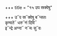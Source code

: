 +++
title = "१५ उप स्रक्वेषु"

+++
उ᳓प स्र᳓क्वेषु ब᳓प्सतः  
कृण्वते᳓ धरु᳓णं दिवि᳓  
इ᳓न्द्रे अग्ना᳓ न᳓मः सु᳓वः